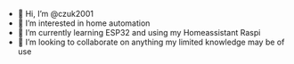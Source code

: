 - 👋 Hi, I’m @czuk2001
- 👀 I’m interested in home automation
- 🌱 I’m currently learning ESP32 and using my Homeassistant Raspi
- 💞️ I’m looking to collaborate on anything my limited knowledge may be of use


<!---
czuk2001/czuk2001 is a ✨ special ✨ repository because its `README.md` (this file) appears on your GitHub profile.
You can click the Preview link to take a look at your changes.
--->
